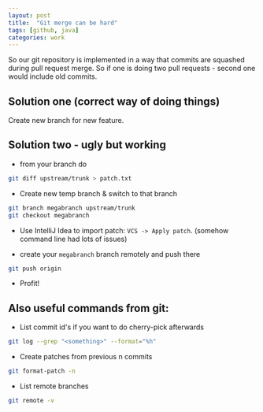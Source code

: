 ```yaml
---
layout: post
title:  "Git merge can be hard"
tags: [github, java]
categories: work
---
```


So our git repository is implemented in a way that commits are squashed during pull request merge.
So if one is doing two pull requests - second one would include old commits.

## Solution one (correct way of doing things)
Create new branch for new feature. 

## Solution two - ugly but working

* from your branch do 
```bash
git diff upstream/trunk > patch.txt
```

* Create new temp branch & switch to that branch
```bash
git branch megabranch upstream/trunk
git checkout megabranch
```

* Use IntelliJ Idea to import patch: `VCS -> Apply patch`. (somehow command line had lots of issues)

* create your `megabranch` branch remotely and push there 
```bash
git push origin
```

* Profit!


## Also useful commands from git:
* List commit id's if you want to do cherry-pick afterwards
```bash
git log --grep "<something>" --format="%h"
```

* Create patches from previous n commits
```bash
git format-patch -n
```

* List remote branches
```bash
git remote -v
```